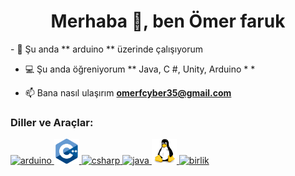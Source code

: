 <h1 align = "center"> Merhaba 👋, ben Ömer faruk </h1>
- 🤞 Şu anda ** arduino ** üzerinde çalışıyorum

- 💻 Şu anda öğreniyorum ** Java, C #, Unity, Arduino * *

- 📫 Bana nasıl ulaşırım **omerfcyber35@gmail.com**


<h3 align = "left"> Diller ve Araçlar: </h3>
<p align = "left"> <a href="https://www.arduino.cc/" target="_blank"> <img src = "https://cdn.worldvectorlogo.com/logos/arduino-1 .svg "alt =" arduino "width =" 40 "height =" 40 "/> </a> <a href="https://www.w3schools.com/cpp/" target="_blank"> <img src = "https://raw.githubusercontent.com/devicons/devicon/master/icons/cplusplus/cplusplus-original.svg" alt = "cplusplus" width = "40" height = "40" /> </a> <a href="https://www.w3schools.com/cs/" target="_blank"> <img src = "https://raw.githubusercontent.com/devicons/devicon/master/icons/csharp/csharp -original.svg "alt ="csharp "width =" 40 "height =" 40 "/> </a> <a href="https://www.java.com" target="_blank"> <img src =" https: // raw. githubusercontent.com/devicons/devicon/master/icons/java/java-original.svg "alt =" java "width =" 40 "height =" 40 "/> </a> <a href =" https: // www.linux.org/ "target =" _ blank "> <img src =" https://raw.githubusercontent.com/devicons/devicon/master/icons/linux/linux-original.svg "alt =" linux "genişliği = "40" height = "40" /> </a> <a href="https://unity.com/" target="_blank"> <img src = "https://www.vectorlogo.zone/ logolar / unity3d / unity3d-icon.svg "alt =" birlik "genişlik =" 40 "yükseklik =" 40 "/> </a> </p>

